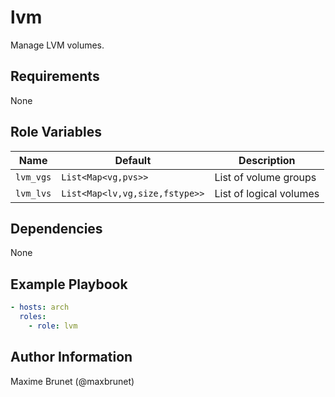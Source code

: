 # lvm

Manage LVM volumes.

## Requirements

None

## Role Variables

| Name      | Default                        | Description             |
| --------- | ------------------------------ | ----------------------- |
| `lvm_vgs` | `List<Map<vg,pvs>>`            | List of volume groups   |
| `lvm_lvs` | `List<Map<lv,vg,size,fstype>>` | List of logical volumes |

## Dependencies

None

## Example Playbook

```yaml
- hosts: arch
  roles:
    - role: lvm
```

## Author Information

Maxime Brunet (@maxbrunet)
